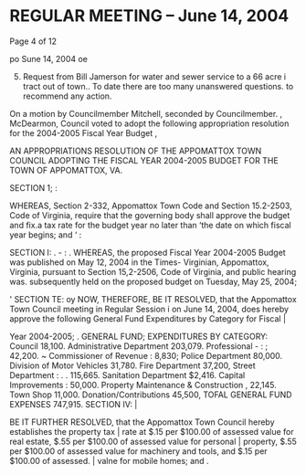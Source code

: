 # REGULAR MEETING – June 14, 2004

Page 4 of 12

po Sune 14, 2004 oe

5. Request from Bill Jamerson for water and sewer service to a 66 acre i
tract out of town.. To date there are too many unanswered questions.
to recommend any action.

On a motion by Councilmember Mitchell, seconded by Councilmember. ,
McDearmon, Council voted to adopt the following appropriation resolution for the
2004-2005 Fiscal Year Budget ,

AN APPROPRIATIONS RESOLUTION OF THE APPOMATTOX TOWN COUNCIL ADOPTING
THE FISCAL YEAR 2004-2005 BUDGET FOR THE TOWN OF APPOMATTOX, VA.

SECTION 1; :

WHEREAS, Section 2-332, Appomattox Town Code and Section 15.2-2503, Code of Virginia, require that
the governing body shall approve the budget and fix.a tax rate for the budget year no later than ‘the date on
which fiscal year begins; and ‘ :

SECTION I: . - : .
WHEREAS, the proposed Fiscal Year 2004-2005 Budget was published on May 12, 2004 in the Times-
Virginian, Appomattox, Virginia, pursuant to Section 15,2-2506, Code of Virginia, and public hearing was.
subsequently held on the proposed budget on Tuesday, May 25, 2004;

' SECTION TE: oy
NOW, THEREFORE, BE IT RESOLVED, that the Appomattox Town Council meeting in Regular Session i
on June 14, 2004, does hereby approve the following General Fund Expenditures by Category for Fiscal |

Year 2004-2005; .
GENERAL FUND; EXPENDITURES BY CATEGORY:
Council 18,100.
Administrative Department 203,079.
Professional - : ; 42,200.
~ Commissioner of Revenue : 8,830;
Police Department 80,000.
Division of Motor Vehicles 31,780.
Fire Department 37,200,
Street Department : . . 115,665.
Sanitation Department $2,416.
Capital Improvements : 50,000.
Property Maintenance & Construction , 22,145.
Town Shop 11,000.
Donation/Contributions 45,500,
TOFAL GENERAL FUND EXPENSES 747,915.
SECTION IV: |

BE IT FURTHER RESOLVED, that the Appomattox Town Council hereby establishes the property tax |
rate at $.15 per $100.00 of assessed value for real estate, $.55 per $100.00 of assessed value for personal |
property, $.55 per $100.00 of assessed value for machinery and tools, and $.15 per $100.00 of assessed. |
valne for mobile homes; and .